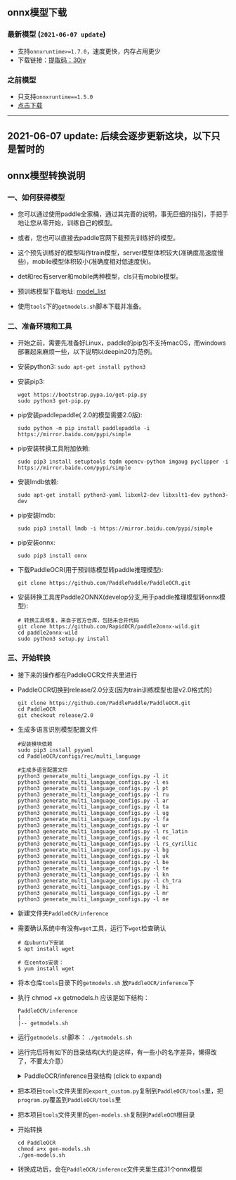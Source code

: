 ## onnx模型下载
### 最新模型 (`2021-06-07 update`)
- 支持`onnxruntime>=1.7.0`，速度更快，内存占用更少
- 下载链接：[提取码：30jv](https://pan.baidu.com/s/1qkqWK4wRdMjqGGbzR-FyWg)

### 之前模型
- 只支持`onnxruntime==1.5.0`
- [点击下载](https://github.com/RapidOCR/RapidOCR/releases/download/V1.0/rapid-model.tgz)

---
## 2021-06-07 update: 后续会逐步更新这块，以下只是暂时的
## onnx模型转换说明
### 一、如何获得模型

* 您可以通过使用paddle全家桶，通过其完善的说明，事无巨细的指引，手把手地让您从零开始，训练自己的模型。
* 或者，您也可以直接去paddle官网下载预先训练好的模型。
* 这个预先训练好的模型叫作train模型，server模型体积较大(准确度高速度慢些)，mobile模型体积较小(准确度相对低速度快)。
* det和rec有server和mobile两种模型，cls只有mobile模型。
* 预训练模型下载地址: [model_list](https://github.com/PaddlePaddle/PaddleOCR/blob/release/2.1/doc/doc_ch/models_list.md)

* 使用`tools`下的`getmodels.sh`脚本下载并准备。

### 二、准备环境和工具

* 开始之前，需要先准备好Linux，paddle的pip包不支持macOS，而windows部署起来麻烦一些，以下说明以deepin20为范例。
* 安装python3: ```sudo apt-get install python3```
* 安装pip3:
     ```shell
     wget https://bootstrap.pypa.io/get-pip.py
     sudo python3 get-pip.py
     ```

* pip安装paddlepaddle( 2.0的模型需要2.0版):
     ```shell
     sudo python -m pip install paddlepaddle -i https://mirror.baidu.com/pypi/simple
     ```

- pip安装转换工具附加依赖:
     ```shell
     sudo pip3 install setuptools tqdm opencv-python imgaug pyclipper -i https://mirror.baidu.com/pypi/simple
     ```

* 安装lmdb依赖:
     ```shell
     sudo apt-get install python3-yaml libxml2-dev libxslt1-dev python3-dev
     ```
* pip安装lmdb:
     ```shell
     sudo pip3 install lmdb -i https://mirror.baidu.com/pypi/simple
     ```
* pip安装onnx:
     ```shell
     sudo pip3 install onnx
     ```
* 下载PaddleOCR(用于预训练模型转paddle推理模型):
     ```shell
     git clone https://github.com/PaddlePaddle/PaddleOCR.git
     ```
* 安装转换工具库Paddle2ONNX(develop分支,用于paddle推理模型转onnx模型):
     ```shell
     # 转换工具修复，来自于官方仓库，包括未合并代码
     git clone https://github.com/RapidOCR/paddle2onnx-wild.git
     cd paddle2onnx-wild
     sudo python3 setup.py install
     ```

### 三、开始转换

* 接下来的操作都在PaddleOCR文件夹里进行
* PaddleOCR切换到release/2.0分支(因为train训练模型也是v2.0格式的)
     ```shell
     git clone https://github.com/PaddlePaddle/PaddleOCR.git
     cd PaddleOCR
     git checkout release/2.0
     ```

* 生成多语言识别模型配置文件

     ```shell
     #安装模块依赖
     sudo pip3 install pyyaml
     cd PaddleOCR/configs/rec/multi_language

     #生成多语言配置文件
     python3 generate_multi_language_configs.py -l it
     python3 generate_multi_language_configs.py -l es
     python3 generate_multi_language_configs.py -l pt
     python3 generate_multi_language_configs.py -l ru
     python3 generate_multi_language_configs.py -l ar
     python3 generate_multi_language_configs.py -l ta
     python3 generate_multi_language_configs.py -l ug
     python3 generate_multi_language_configs.py -l fa
     python3 generate_multi_language_configs.py -l ur
     python3 generate_multi_language_configs.py -l rs_latin
     python3 generate_multi_language_configs.py -l oc
     python3 generate_multi_language_configs.py -l rs_cyrillic
     python3 generate_multi_language_configs.py -l bg
     python3 generate_multi_language_configs.py -l uk
     python3 generate_multi_language_configs.py -l be
     python3 generate_multi_language_configs.py -l te
     python3 generate_multi_language_configs.py -l kn
     python3 generate_multi_language_configs.py -l ch_tra
     python3 generate_multi_language_configs.py -l hi
     python3 generate_multi_language_configs.py -l mr
     python3 generate_multi_language_configs.py -l ne
     ```

* 新建文件夹`PaddleOCR/inference`
* 需要确认系统中有没有`wget`工具，运行下`wget`检查确认
     ```shell
     # 在ubuntu下安装
     $ apt install wget

     # 在centos安装：
     $ yum install wget
     ```

* 将本仓库`tools`目录下的`getmodels.sh` 放`PaddleOCR/inference`下

* 执行 chmod +x getmodels.h
     应该是如下结构：
     ```text
     PaddleOCR/inference
     |
     |-- getmodels.sh

     ```
* 运行`getmodels.sh`脚本： `./getmodels.sh`
*  运行完后将有如下的目录结构(大约是这样，有一些小的名字差异，懒得改了，不要太介意）
     <details>
     <summary>PaddleOCR/inference目录结构 (click to expand)</summary>
          ```text
          PaddleOCR/inference
          ├── ar_mobile_v2.0_rec_train
          │    ├── best_accuracy.pdopt
          │    ├── best_accuracy.pdparams
          │    ├── best_accuracy.states
          │    └── train.log
          ├── be_mobile_v2.0_rec_train
          │    ├── best_accuracy.pdopt
          │    ├── best_accuracy.pdparams
          │    ├── best_accuracy.states
          │    └── train.log
          ├── bg_mobile_v2.0_rec_train
          │    ├── best_accuracy.pdopt
          │    ├── best_accuracy.pdparams
          │    ├── best_accuracy.states
          │    └── train.log
          ├── ch_ppocr_mobile_v2.0_cls_train
          │    ├── best_accuracy.pdopt
          │    ├── best_accuracy.pdparams
          │    ├── best_accuracy.states
          │    └── train.log
          ├── ch_ppocr_mobile_v2.0_det_train
          │    ├── best_accuracy.pdopt
          │    ├── best_accuracy.pdparams
          │    ├── best_accuracy.states
          │    └── train.log
          ├── ch_ppocr_mobile_v2.0_rec_train
          │    ├── best_accuracy.pdparams
          │    └── train.log
          ├── ch_ppocr_server_v2.0_det_train
          │    ├── best_accuracy.pdopt
          │    ├── best_accuracy.pdparams
          │    ├── best_accuracy.states
          │    └── train.log
          ├── ch_ppocr_server_v2.0_rec_train
          │    ├── best_accuracy.pdopt
          │    ├── best_accuracy.pdparams
          │    ├── best_accuracy.states
          │    └── train.log
          ├── chinese_cht_mobile_v2.0_rec_train
          │    ├── best_accuracy.pdopt
          │    ├── best_accuracy.pdparams
          │    ├── best_accuracy.states
          │    └── train.log
          ├── en_number_mobile_v2.0_rec_train
          │    ├── best_accuracy.pdopt
          │    ├── best_accuracy.pdparams
          │    ├── best_accuracy.states
          │    └── train.log
          ├── fa_mobile_v2.0_rec_train
          │    ├── best_accuracy.pdopt
          │    ├── best_accuracy.pdparams
          │    ├── best_accuracy.states
          │    └── train.log
          ├── french_mobile_v2.0_rec_train
          │    ├── best_accuracy.pdopt
          │    ├── best_accuracy.pdparams
          │    ├── best_accuracy.states
          │    └── train.log
          ├── german_mobile_v2.0_rec_train
          │    ├── best_accuracy.pdopt
          │    ├── best_accuracy.pdparams
          │    ├── best_accuracy.states
          │    └── train.log
          ├── hi_mobile_v2.0_rec_train
          │    ├── best_accuracy.pdopt
          │    ├── best_accuracy.pdparams
          │    ├── best_accuracy.states
          │    └── train.log
          ├── it_mobile_v2.0_rec_train
          │    ├── best_accuracy.pdopt
          │    ├── best_accuracy.pdparams
          │    ├── best_accuracy.states
          │    └── train.log
          ├── japan_mobile_v2.0_rec_train
          │    ├── best_accuracy.pdopt
          │    ├── best_accuracy.pdparams
          │    ├── best_accuracy.states
          │    └── train.log
          ├── ka_mobile_v2.0_rec_train
          │    ├── best_accuracy.pdopt
          │    ├── best_accuracy.pdparams
          │    ├── best_accuracy.states
          │    └── train.log
          ├── korean_mobile_v2.0_rec_train
          │    ├── best_accuracy.pdopt
          │    ├── best_accuracy.pdparams
          │    ├── best_accuracy.states
          │    └── train.log
          ├── mr_mobile_v2.0_rec_train
          │    ├── best_accuracy.pdopt
          │    ├── best_accuracy.pdparams
          │    ├── best_accuracy.states
          │    └── train.log
          ├── ne_mobile_v2.0_rec_train
          │    ├── best_accuracy.pdopt
          │    ├── best_accuracy.pdparams
          │    ├── best_accuracy.states
          │    └── train.log
          ├── oc_mobile_v2.0_rec_train
          │    ├── best_accuracy.pdopt
          │    ├── best_accuracy.pdparams
          │    ├── best_accuracy.states
          │    └── train.log
          ├── pu_mobile_v2.0_rec_train
          │    ├── best_accuracy.pdopt
          │    ├── best_accuracy.pdparams
          │    ├── best_accuracy.states
          │    └── train.log
          ├── rs_mobile_v2.0_rec_train
          │    ├── best_accuracy.pdopt
          │    ├── best_accuracy.pdparams
          │    ├── best_accuracy.states
          │    └── train.log
          ├── rsc_mobile_v2.0_rec_train
          │    ├── best_accuracy.pdopt
          │    ├── best_accuracy.pdparams
          │    ├── best_accuracy.states
          │    └── train.log
          ├── ru_mobile_v2.0_rec_train
          │    ├── best_accuracy.pdopt
          │    ├── best_accuracy.pdparams
          │    ├── best_accuracy.states
          │    └── train.log
          ├── ta_mobile_v2.0_rec_train
          │    ├── best_accuracy.pdopt
          │    ├── best_accuracy.pdparams
          │    ├── best_accuracy.states
          │    └── train.log
          ├── te_mobile_v2.0_rec_train
          │    ├── best_accuracy.pdopt
          │    ├── best_accuracy.pdparams
          │    ├── best_accuracy.states
          │    └── train.log
          ├── ug_mobile_v2.0_rec_train
          │    ├── best_accuracy.pdopt
          │    ├── best_accuracy.pdparams
          │    ├── best_accuracy.states
          │    └── train.log
          ├── uk_mobile_v2.0_rec_train
          │    ├── best_accuracy.pdopt
          │    ├── best_accuracy.pdparams
          │    ├── best_accuracy.states
          │    └── train.log
          ├── ur_mobile_v2.0_rec_train
          │    ├── best_accuracy.pdopt
          │    ├── best_accuracy.pdparams
          │    ├── best_accuracy.states
          │    └── train.log
          └── xi_mobile_v2.0_rec_train
               ├── best_accuracy.pdopt
               ├── best_accuracy.pdparams
               ├── best_accuracy.states
               └── train.log
          ```
     </details>

* 把本项目`tools`文件夹里的`export_custom.py`复制到`PaddleOCR/tools`里，把`program.py`覆盖到`PaddleOCR/tools`里
* 把本项目`tools`文件夹里的`gen-models.sh`复制到`PaddleOCR`根目录
* 开始转换

     ```shell
     cd PaddleOCR
     chmod a+x gen-models.sh
     ./gen-models.sh
     ```

* 转换成功后，会在`PaddleOCR/inference`文件夹里生成31个onnx模型

